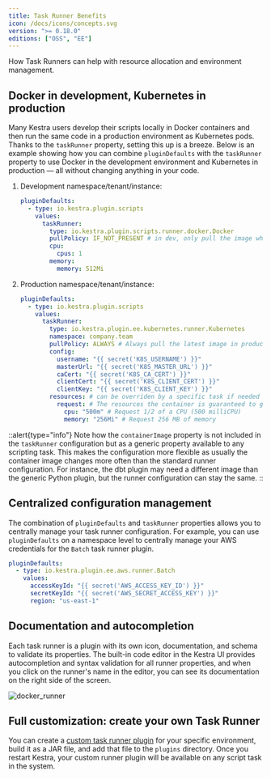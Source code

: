 ```yaml
---
title: Task Runner Benefits
icon: /docs/icons/concepts.svg
version: ">= 0.18.0"
editions: ["OSS", "EE"]
---
```


How Task Runners can help with resource allocation and environment management.

## Docker in development, Kubernetes in production
Many Kestra users develop their scripts locally in Docker containers and then run the same code in a production environment as Kubernetes pods. Thanks to the `taskRunner` property, setting this up is a breeze. Below is an example showing how you can combine `pluginDefaults` with the `taskRunner` property to use Docker in the development environment and Kubernetes in production — all without changing anything in your code.

1. Development namespace/tenant/instance:

    ```yaml
    pluginDefaults:
      - type: io.kestra.plugin.scripts
        values:
          taskRunner:
            type: io.kestra.plugin.scripts.runner.docker.Docker
            pullPolicy: IF_NOT_PRESENT # in dev, only pull the image when needed
            cpu:
              cpus: 1
            memory:
              memory: 512Mi
    ```

2. Production namespace/tenant/instance:

    ```yaml
    pluginDefaults:
      - type: io.kestra.plugin.scripts
        values:
          taskRunner:
            type: io.kestra.plugin.ee.kubernetes.runner.Kubernetes
            namespace: company.team
            pullPolicy: ALWAYS # Always pull the latest image in production
            config:
              username: "{{ secret('K8S_USERNAME') }}"
              masterUrl: "{{ secret('K8S_MASTER_URL') }}"
              caCert: "{{ secret('K8S_CA_CERT') }}"
              clientCert: "{{ secret('K8S_CLIENT_CERT') }}"
              clientKey: "{{ secret('K8S_CLIENT_KEY') }}"
            resources: # can be overriden by a specific task if needed
              request: # The resources the container is guaranteed to get
                cpu: "500m" # Request 1/2 of a CPU (500 milliCPU)
                memory: "256Mi" # Request 256 MB of memory
    ```

::alert{type="info"}
Note how the `containerImage` property is not included in the `taskRunner` configuration but as a generic property available to any scripting task. This makes the configuration more flexible as usually the container image changes more often than the standard runner configuration. For instance, the dbt plugin may need a different image than the generic Python plugin, but the runner configuration can stay the same.
::

## Centralized configuration management

The combination of `pluginDefaults` and `taskRunner` properties allows you to centrally manage your task runner configuration. For example, you can use `pluginDefaults` on a namespace level to centrally manage your AWS credentials for the `Batch` task runner plugin.

```yaml
pluginDefaults:
  - type: io.kestra.plugin.ee.aws.runner.Batch
    values:
      accessKeyId: "{{ secret('AWS_ACCESS_KEY_ID') }}"
      secretKeyId: "{{ secret('AWS_SECRET_ACCESS_KEY') }}"
      region: "us-east-1"
```

## Documentation and autocompletion

Each task runner is a plugin with its own icon, documentation, and schema to validate its properties. The built-in code editor in the Kestra UI provides autocompletion and syntax validation for all runner properties, and when you click on the runner's name in the editor, you can see its documentation on the right side of the screen.

![docker_runner](../../concepts/docker_runner.png)

## Full customization: create your own Task Runner

You can create a [custom task runner plugin](../../15.how-to-guides/custom-plugin.md) for your specific environment, build it as a JAR file, and add that file to the `plugins` directory. Once you restart Kestra, your custom runner plugin will be available on any script task in the system.
